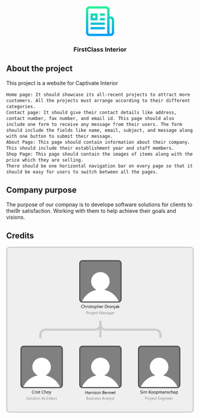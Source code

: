 
<!-- PROJECT LOGO -->
<br />
<p align="center">
  <a href="https://github.com/othneildrew/Best-README-Template">
    <img src="images/logo.png" alt="Logo" width="80" height="80">
  </a>

  <h3 align="center">FirstClass Interior</h3>

</p>




## About the project

This project is a website for Captivate Interior

    Home page: It should showcase its all-recent projects to attract more customers. All the projects must arrange according to their different categories.
    Contact page: It should give their contact details like address, contact number, fax number, and email id. This page should also include one form to receive any message from their users. The form should include the fields like name, email, subject, and message along with one button to submit their message.
    About Page: This page should contain information about their company. This should include their establishment year and staff members.
    Shop Page: This page should contain the images of items along with the price which they are selling.
    There should be one horizontal navigation bar on every page so that it should be easy for users to switch between all the pages.

## Company purpose

The purpose of our compnay is to develope software solutions for clients to thei9r satisfaction. Working with them to help achieve their goals and visions.


## Credits

<img src="images/credit.png" alt="credits">
